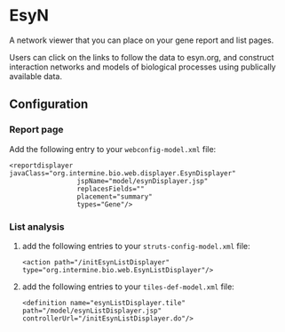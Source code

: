 # EsyN

A network viewer that you can place on your gene report and list pages.

Users can click on the links to follow the data to esyn.org, and construct interaction networks and models of biological processes using publically available data.

## Configuration

### Report page

Add the following entry to your `webconfig-model.xml` file:

```markup
<reportdisplayer javaClass="org.intermine.bio.web.displayer.EsynDisplayer"
                 jspName="model/esynDisplayer.jsp"
                 replacesFields=""
                 placement="summary"
                 types="Gene"/>
```

### List analysis

1. add the following entries to your `struts-config-model.xml` file:

   ```markup
   <action path="/initEsynListDisplayer" type="org.intermine.bio.web.EsynListDisplayer"/>
   ```

2. add the following entries to your `tiles-def-model.xml` file:

   ```markup
   <definition name="esynListDisplayer.tile" path="/model/esynListDisplayer.jsp" controllerUrl="/initEsynListDisplayer.do"/>
   ```

